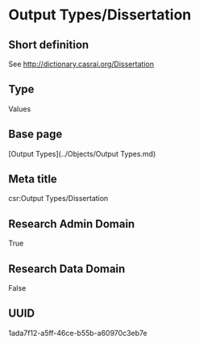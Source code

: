 # Output Types/Dissertation
## Short definition
See http://dictionary.casrai.org/Dissertation
## Type
Values
## Base page
[Output Types](../Objects/Output Types.md)
## Meta title
csr:Output Types/Dissertation
## Research Admin Domain
True
## Research Data Domain
False
## UUID
1ada7f12-a5ff-46ce-b55b-a60970c3eb7e
